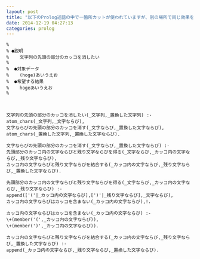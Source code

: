 ```yaml
---
layout: post
title: "以下のProlog述語の中で一箇所カットが使われていますが、別の場所で同じ効果をあげることができますか？"
date: 2014-12-19 04:27:13
categories: prolog
---
```

<pre><code>%  
% ●説明  
%    文字列の先頭の部分のカッコを消したい 
%  
%  ●対象データ  
%    (hoge)あいうえお  
%  ●希望する結果  
%    hogeあいうえお  
% 



文字列の先頭の部分のカッコを消したい(_文字列,_置換した文字列) :-  
atom_chars(_文字列,_文字ならび),  
文字ならびの先頭の部分のカッコを消す(_文字ならび,_置換した文字ならび),  
atom_chars(_置換した文字列,_置換した文字ならび).  

文字ならびの先頭の部分のカッコを消す(_文字ならび,_置換した文字ならび) :-  
先頭部分のカッコ内の文字ならびと残り文字ならびを得る(_文字ならび,_カッコ内の文字ならび,_残り文字ならび),  
カッコ内の文字ならびと残り文字ならびを結合する(_カッコ内の文字ならび,_残り文字ならび,_置換した文字ならび).  

先頭部分のカッコ内の文字ならびと残り文字ならびを得る(_文字ならび,_カッコ内の文字ならび,_残り文字ならび) :-  
append(['('|_カッコ内の文字ならび],[')'|_残り文字ならび],_文字ならび),  
カッコ内の文字ならびはカッコを含まない(_カッコ内の文字ならび),!.  

カッコ内の文字ならびはカッコを含まない(_カッコ内の文字ならび) :-  
\+(member('(',_カッコ内の文字ならび)),  
\+(member(')',_カッコ内の文字ならび)).  

カッコ内の文字ならびと残り文字ならびを結合する(_カッコ内の文字ならび,_残り文字ならび,_置換した文字ならび) :-  
append(_カッコ内の文字ならび,_残り文字ならび,_置換した文字ならび).  
</code></pre>
